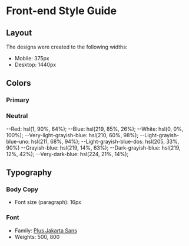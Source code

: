 # Front-end Style Guide

## Layout

The designs were created to the following widths:

- Mobile: 375px
- Desktop: 1440px

## Colors

### Primary

### Neutral

--Red: hsl(1, 90%, 64%);
--Blue: hsl(219, 85%, 26%);
--White: hsl(0, 0%, 100%);
--Very-light-grayish-blue: hsl(210, 60%, 98%);
--Light-grayish-blue-uno: hsl(211, 68%, 94%);
--Light-grayish-blue-dos: hsl(205, 33%, 90%)
--Grayish-blue: hsl(219, 14%, 63%);
--Dark-grayish-blue: hsl(219, 12%, 42%);
--Very-dark-blue: hsl(224, 21%, 14%);

## Typography

### Body Copy

- Font size (paragraph): 16px

### Font

- Family: [Plus Jakarta Sans](https://fonts.google.com/specimen/Plus+Jakarta+Sans)
- Weights: 500, 800
